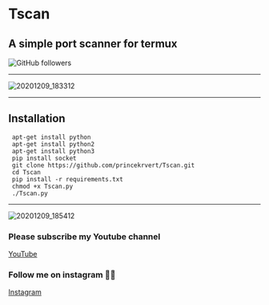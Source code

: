 # Tscan
## A simple port scanner for termux
![GitHub followers](https://img.shields.io/github/followers/princekrvert?color=%23bb03bb&logoColor=%23ff00ff&style=for-the-badge)
***
![20201209_183312](https://user-images.githubusercontent.com/56459297/101634537-de843b00-3a4e-11eb-985e-f59ebe0bd69e.jpg)
***
## Installation
```
 apt-get install python 
 apt-get install python2
 apt-get install python3
 pip install socket
 git clone https://github.com/princekrvert/Tscan.git
 cd Tscan
 pip install -r requirements.txt
 chmod +x Tscan.py
 ./Tscan.py
```
***

![20201209_185412](https://user-images.githubusercontent.com/56459297/101635434-fd370180-3a4f-11eb-8ebd-70a34ff1ffbd.jpg)
### Please subscribe my Youtube channel
[YouTube](https://m.youtube.com/c/Princeweb)
### Follow me on instagram 💟💟
[Instagram](https://instagram.com/sirprincekrvert)
